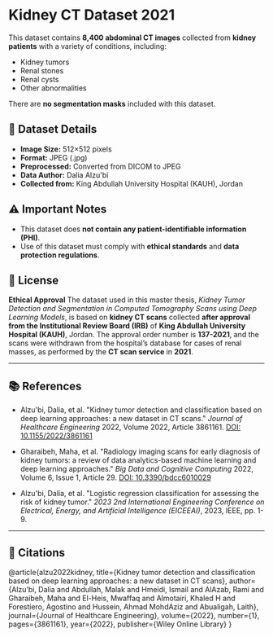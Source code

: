 # Kidney CT Dataset 2021

This dataset contains **8,400 abdominal CT images** collected from **kidney patients** with a variety of conditions, including:

- Kidney tumors
- Renal stones
- Renal cysts
- Other abnormalities

There are **no segmentation masks** included with this dataset.

## 📌 Dataset Details
- **Image Size:** 512×512 pixels
- **Format:** JPEG (.jpg)
- **Preprocessed:** Converted from DICOM to JPEG
- **Data Author:** Dalia Alzu'bi
- **Collected from:** King Abdullah University Hospital (KAUH), Jordan

## ⚠️ Important Notes
- This dataset does **not contain any patient-identifiable information (PHI)**.
- Use of this dataset must comply with **ethical standards** and **data protection regulations**.

## 📄 License
**Ethical Approval**
The dataset used in this master thesis, *Kidney Tumor Detection and Segmentation in Computed Tomography Scans using Deep Learning Models*, is based on **kidney CT scans** collected **after approval from the Institutional Review Board (IRB)** of **King Abdullah University Hospital (KAUH)**, Jordan. The approval order number is **137-2021**, and the scans were withdrawn from the hospital’s database for cases of renal masses, as performed by the **CT scan service** in **2021**.

---

## 📚 References

- Alzu'bi, Dalia, et al. "Kidney tumor detection and classification based on deep learning approaches: a new dataset in CT scans." *Journal of Healthcare Engineering* 2022, Volume 2022, Article 3861161. [DOI: 10.1155/2022/3861161](https://www.hindawi.com/journals/jhe/2022/3861161/)

- Gharaibeh, Maha, et al. "Radiology imaging scans for early diagnosis of kidney tumors: a review of data analytics-based machine learning and deep learning approaches." *Big Data and Cognitive Computing* 2022, Volume 6, Issue 1, Article 29. [DOI: 10.3390/bdcc6010029](https://www.mdpi.com/2509-4148/6/1/29)

- Alzu'bi, Dalia, et al. "Logistic regression classification for assessing the risk of kidney tumor." *2023 2nd International Engineering Conference on Electrical, Energy, and Artificial Intelligence (EICEEAI)*, 2023, IEEE, pp. 1-9.

---

## 📝 Citations

@article{alzu2022kidney,
  title={Kidney tumor detection and classification based on deep learning approaches: a new dataset in CT scans},
  author={Alzu’bi, Dalia and Abdullah, Malak and Hmeidi, Ismail and AlAzab, Rami and Gharaibeh, Maha and El-Heis, Mwaffaq and Almotairi, Khaled H and Forestiero, Agostino and Hussein, Ahmad MohdAziz and Abualigah, Laith},
  journal={Journal of Healthcare Engineering},
  volume={2022},
  number={1},
  pages={3861161},
  year={2022},
  publisher={Wiley Online Library}
}

